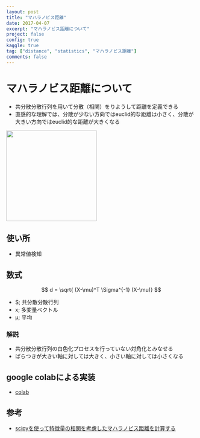 ```yaml
---
layout: post
title: "マハラノビス距離"
date: 2017-04-07
excerpt: "マハラノビス距離について"
project: false
config: true
kaggle: true
tag: ["distance", "statistics", "マハラノビス距離"]
comments: false
---
```


# マハラノビス距離について
 - 共分散分散行列を用いて分散（相関）をりようして距離を定義できる
 - 直感的な理解では、分散が少ない方向ではeuclid的な距離は小さく、分散が大きい方向ではeuclid的な距離が大きくなる

<div>
  <img style="align: center !important; width: 240px !important;" src="https://user-images.githubusercontent.com/4949982/130968297-81ad8e60-335a-4486-8944-9a80792b3540.png">
</div>

## 使い所
 - 異常値検知

## 数式

$$
d = \sqrt{ (X-\mu)^T \Sigma^{-1} (X-\mu)}
$$
 
 - S; 共分散分散行列
 - x; 多変量ベクトル
 - μ; 平均

### 解説
 - 共分散分散行列の白色化プロセスを行っていない対角化とみなせる
 - ばらつきが大きい軸に対しては大きく、小さい軸に対しては小さくなる

## google colabによる実装
 - [colab](https://colab.research.google.com/drive/1hC8ZlyG7woIv17_lfMrwIOVWVisO8ZcW?usp=sharing)

## 参考
 - [scipyを使って特徴量の相関を考慮したマハラノビス距離を計算する](https://qiita.com/MasafumiTsuyuki/items/de19d8ec274e961ec946)
